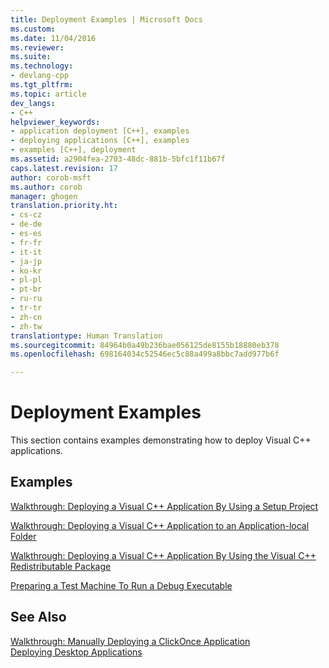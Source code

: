 ```yaml
---
title: Deployment Examples | Microsoft Docs
ms.custom: 
ms.date: 11/04/2016
ms.reviewer: 
ms.suite: 
ms.technology:
- devlang-cpp
ms.tgt_pltfrm: 
ms.topic: article
dev_langs:
- C++
helpviewer_keywords:
- application deployment [C++], examples
- deploying applications [C++], examples
- examples [C++], deployment
ms.assetid: a2904fea-2703-48dc-881b-5bfc1f11b67f
caps.latest.revision: 17
author: corob-msft
ms.author: corob
manager: ghogen
translation.priority.ht:
- cs-cz
- de-de
- es-es
- fr-fr
- it-it
- ja-jp
- ko-kr
- pl-pl
- pt-br
- ru-ru
- tr-tr
- zh-cn
- zh-tw
translationtype: Human Translation
ms.sourcegitcommit: 84964b0a49b236bae056125de8155b18880eb378
ms.openlocfilehash: 698164034c52546ec5c88a499a8bbc7add977b6f

---
```

# Deployment Examples
This section contains examples demonstrating how to deploy Visual C++ applications.  
  
## Examples  
 [Walkthrough: Deploying a Visual C++ Application By Using a Setup Project](../ide/walkthrough-deploying-a-visual-cpp-application-by-using-a-setup-project.md)  
  
 [Walkthrough: Deploying a Visual C++ Application to an Application-local Folder](../ide/walkthrough-deploying-a-visual-cpp-application-to-an-application-local-folder.md)  
  
 [Walkthrough: Deploying a Visual C++ Application By Using the Visual C++ Redistributable Package](../ide/deploying-visual-cpp-application-by-using-the-vcpp-redistributable-package.md)  
  
 [Preparing a Test Machine To Run a Debug Executable](../ide/preparing-a-test-machine-to-run-a-debug-executable.md)  
  
## See Also  
 [Walkthrough: Manually Deploying a ClickOnce Application](http://msdn.microsoft.com/Library/ccee6551-a1b9-4ca2-8845-9c1cf4ac2560)   
 [Deploying Desktop Applications](../ide/deploying-native-desktop-applications-visual-cpp.md)


<!--HONumber=Jan17_HO1-->


